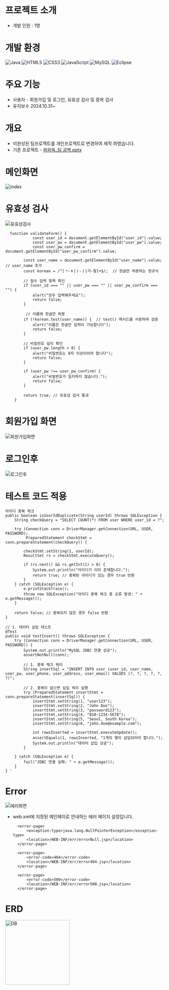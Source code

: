 # 프로젝트 소개 
* 개발 인원 : 1명

# 개발 환경 
![Java](https://img.shields.io/badge/java-%23ED8B00.svg?style=for-the-badge&logo=openjdk&logoColor=white) ![HTML5](https://img.shields.io/badge/html5-%23E34F26.svg?style=for-the-badge&logo=html5&logoColor=white) ![CSS3](https://img.shields.io/badge/css3-%231572B6.svg?style=for-the-badge&logo=css3&logoColor=white) ![JavaScript](https://img.shields.io/badge/javascript-%23323330.svg?style=for-the-badge&logo=javascript&logoColor=%23F7DF1E) ![MySQL](https://img.shields.io/badge/mysql-4479A1.svg?style=for-the-badge&logo=mysql&logoColor=white) ![Eclipse](https://img.shields.io/badge/Eclipse-FE7A16.svg?style=for-the-badge&logo=Eclipse&logoColor=white)

# 주요 기능
* 사용자 - 회원가입 및 로그인, 유효성 검사 및 중복 검사
* 유지보수 2024.10.31~

# 개요
* 미완성된 팀프로젝트를 개인프로젝트로 변경하여 제작 하였습니다.
* 기존 프로젝트 - [퍼피독_팀 공백.pptx](https://github.com/user-attachments/files/17588825/_.pptx)


# 메인화면
![index](https://github.com/user-attachments/assets/0a38b787-6d07-4e12-a49b-589da986237a)


# 유효성 검사
![유효성검사](https://github.com/user-attachments/assets/212868e5-fc9e-4861-bdd3-f930fa72e4a6)

	  function validateForm() {
	            const user_id = document.getElementById("user_id").value;
	            const user_pw = document.getElementById("user_pw").value;
	            const user_pw_confirm = document.getElementById("user_pw_confirm").value;
         
            const user_name = document.getElementById("user_name").value;  // user_name 추가
            const korean = /^[ㄱ-ㅎ|ㅏ-ㅣ|가-힣]+$/;  // 한글만 허용하는 정규식

            // 필수 입력 항목 확인
            if (user_id === "" || user_pw === "" || user_pw_confirm === "") {
                alert("모두 입력해주세요");
                return false;
            }
			
        	 // 이름에 한글만 허용
            if (!korean.test(user_name)) {  // test() 메서드를 사용하여 검증
                alert("이름은 한글만 입력이 가능합니다");
                return false;
            }
            
            // 비밀번호 길이 확인
            if (user_pw.length < 8) {
                alert("비밀번호는 8자 이상이어야 합니다");
                return false;
            }

            if (user_pw !== user_pw_confirm) {
                alert("비밀번호가 일치하지 않습니다.");
                return false;
            }

            return true; // 유효성 검사 통과
        }

# 회원가입 화면 

![회원가입화면](https://github.com/user-attachments/assets/28fbf127-84c8-4a7c-803b-a73fca641bd5)


# 로그인후

![로그인후](https://github.com/user-attachments/assets/222b64e5-29f5-4c0a-a6ff-db6a089200ad)

# 테스트 코드 적용	

    아이디 중복 체크
    public boolean isUserIdDuplicate(String userId) throws SQLException {
        String checkQuery = "SELECT COUNT(*) FROM user WHERE user_id = ?";
        
        try (Connection conn = DriverManager.getConnection(URL, USER, PASSWORD);
             PreparedStatement checkStmt = conn.prepareStatement(checkQuery)) {
            
            checkStmt.setString(1, userId);
            ResultSet rs = checkStmt.executeQuery();
            
            if (rs.next() && rs.getInt(1) > 0) {
                System.out.println("아이디가 이미 존재합니다.");
                return true; // 중복된 아이디가 있는 경우 true 반환
            }
        } catch (SQLException e) {
            e.printStackTrace();
            throw new SQLException("아이디 중복 체크 중 오류 발생: " + e.getMessage());
        }
        
        return false; // 중복되지 않은 경우 false 반환
    }

    // 1. 데이터 삽입 테스트
    @Test
    public void testInsert() throws SQLException {
        try (Connection conn = DriverManager.getConnection(URL, USER, PASSWORD)) {
            System.out.println("MySQL JDBC 연결 성공");
            assertNotNull(conn);

            // 1. 중복 체크 쿼리
            String insertSql = "INSERT INTO user (user_id, user_name, user_pw, user_phone, user_address, user_email) VALUES (?, ?, ?, ?, ?, ?)";

            // 2. 중복이 없으면 삽입 쿼리 실행
            try (PreparedStatement insertStmt = conn.prepareStatement(insertSql)) {
                insertStmt.setString(1, "user123");
                insertStmt.setString(2, "John Doe");
                insertStmt.setString(3, "password123");
                insertStmt.setString(4, "010-1234-5678");
                insertStmt.setString(5, "Seoul, South Korea");
                insertStmt.setString(6, "john.doe@example.com");

                int rowsInserted = insertStmt.executeUpdate();
                assertEquals(1, rowsInserted, "1개의 행이 삽입되어야 합니다.");
                System.out.println("데이터 삽입 성공");
            }

        } catch (SQLException e) {
            fail("JDBC 연결 실패: " + e.getMessage());
        }
    } '

# Error
![에러화면](https://github.com/user-attachments/assets/6830d5cb-e34b-416b-a638-41f7d140ab0a)
* web.xml에 지정된 메인페이로 안내하는 에러 페이지 설정입니다.

        <error-page>
        	<exception-type>java.lang.NullPointerException</exception-type>
           	<location>/WEB-INF/err/errorNull.jsp</location>
        </error-page>
	
    	<error-page>
    		<error-code>404</error-code>
       		<location>/WEB-INF/err/error404.jsp</location>
    	</error-page>
    	
    	<error-page>
    		<error-code>500</error-code>
       		<location>/WEB-INF/err/error500.jsp</location>
    	</error-page>	



# ERD
<img width="203" alt="DB" src="https://github.com/user-attachments/assets/e56b815b-7f68-4726-a07f-34475a035007">


    
